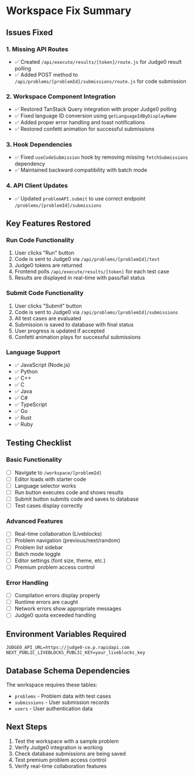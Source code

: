 # Workspace Fix Summary

## Issues Fixed

### 1. Missing API Routes
- ✅ Created `/api/execute/results/[token]/route.js` for Judge0 result polling
- ✅ Added POST method to `/api/problems/[problemId]/submissions/route.js` for code submission

### 2. Workspace Component Integration
- ✅ Restored TanStack Query integration with proper Judge0 polling
- ✅ Fixed language ID conversion using `getLanguageIdByDisplayName`
- ✅ Added proper error handling and toast notifications
- ✅ Restored confetti animation for successful submissions

### 3. Hook Dependencies
- ✅ Fixed `useCodeSubmission` hook by removing missing `fetchSubmissions` dependency
- ✅ Maintained backward compatibility with batch mode

### 4. API Client Updates
- ✅ Updated `problemAPI.submit` to use correct endpoint `/problems/[problemId]/submissions`

## Key Features Restored

### Run Code Functionality
1. User clicks "Run" button
2. Code is sent to Judge0 via `/api/problems/[problemId]/test`
3. Judge0 tokens are returned
4. Frontend polls `/api/execute/results/[token]` for each test case
5. Results are displayed in real-time with pass/fail status

### Submit Code Functionality
1. User clicks "Submit" button
2. Code is sent to Judge0 via `/api/problems/[problemId]/submissions`
3. All test cases are evaluated
4. Submission is saved to database with final status
5. User progress is updated if accepted
6. Confetti animation plays for successful submissions

### Language Support
- ✅ JavaScript (Node.js)
- ✅ Python
- ✅ C++
- ✅ C
- ✅ Java
- ✅ C#
- ✅ TypeScript
- ✅ Go
- ✅ Rust
- ✅ Ruby

## Testing Checklist

### Basic Functionality
- [ ] Navigate to `/workspace/[problemId]`
- [ ] Editor loads with starter code
- [ ] Language selector works
- [ ] Run button executes code and shows results
- [ ] Submit button submits code and saves to database
- [ ] Test cases display correctly

### Advanced Features
- [ ] Real-time collaboration (Liveblocks)
- [ ] Problem navigation (previous/next/random)
- [ ] Problem list sidebar
- [ ] Batch mode toggle
- [ ] Editor settings (font size, theme, etc.)
- [ ] Premium problem access control

### Error Handling
- [ ] Compilation errors display properly
- [ ] Runtime errors are caught
- [ ] Network errors show appropriate messages
- [ ] Judge0 quota exceeded handling

## Environment Variables Required

```env
JUDGE0_API_URL=https://judge0-ce.p.rapidapi.com
NEXT_PUBLIC_LIVEBLOCKS_PUBLIC_KEY=your_liveblocks_key
```

## Database Schema Dependencies

The workspace requires these tables:
- `problems` - Problem data with test cases
- `submissions` - User submission records
- `users` - User authentication data

## Next Steps

1. Test the workspace with a sample problem
2. Verify Judge0 integration is working
3. Check database submissions are being saved
4. Test premium problem access control
5. Verify real-time collaboration features